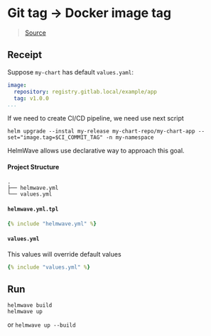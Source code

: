 # Git tag -> Docker image tag


> [Source](https://github.com/helmwave/docs/tree/0.16.x/docs/examples/pass-git-commit)



## Receipt

Suppose `my-chart` has default `values.yaml`:

```yaml
image:
  repository: registry.gitlab.local/example/app
  tag: v1.0.0
...
```

If we need to create CI/CD pipeline, we need use next script

```shell
helm upgrade --instal my-release my-chart-repo/my-chart-app --set="image.tag=$CI_COMMIT_TAG" -n my-namespace
```

HelmWave allows use declarative way to approach this goal.

#### Project Structure

```
.
├── helmwave.yml
└── values.yml

```

#### `helmwave.yml.tpl`

```yaml
{% include "helmwave.yml" %}
```

#### `values.yml`

This values will override default values 

```yaml
{% include "values.yml" %}
```

## Run

```console
helmwave build
helmwave up
```

or `helmwave up --build`

